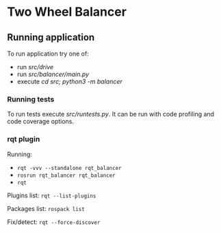 # Two Wheel Balancer

## Running application

To run application try one of:
- run *src/drive*
- run *src/balancer/main.py* 
- execute *cd src; python3 -m balancer*


### Running tests

To run tests execute *src/runtests.py*. It can be run with code profiling 
and code coverage options.


### rqt plugin

Running:
- ```rqt -vvv --standalone rqt_balancer```
- ```rosrun rqt_balancer rqt_balancer```
- ```rqt```

Plugins list:
```rqt --list-plugins```

Packages list:
```rospack list```

Fix/detect:
```rqt --force-discover```

